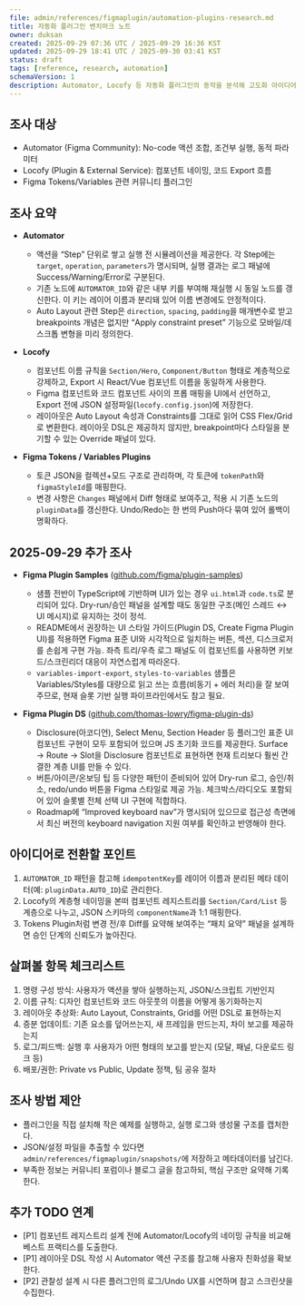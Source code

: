 ```yaml
---
file: admin/references/figmaplugin/automation-plugins-research.md
title: 자동화 플러그인 벤치마크 노트
owner: duksan
created: 2025-09-29 07:36 UTC / 2025-09-29 16:36 KST
updated: 2025-09-29 18:41 UTC / 2025-09-30 03:41 KST
status: draft
tags: [reference, research, automation]
schemaVersion: 1
description: Automator, Locofy 등 자동화 플러그인의 동작을 분석해 고도화 아이디어를 도출하기 위한 가이드
---
```


## 조사 대상

- Automator (Figma Community): No-code 액션 조합, 조건부 실행, 동적 파라미터
- Locofy (Plugin & External Service): 컴포넌트 네이밍, 코드 Export 흐름
- Figma Tokens/Variables 관련 커뮤니티 플러그인

## 조사 요약

- **Automator**
  - 액션을 “Step” 단위로 쌓고 실행 전 시뮬레이션을 제공한다. 각 Step에는 `target`, `operation`, `parameters`가 명시되며, 실행 결과는 로그 패널에 Success/Warning/Error로 구분된다.
  - 기존 노드에 `AUTOMATOR_ID`와 같은 내부 키를 부여해 재실행 시 동일 노드를 갱신한다. 이 키는 레이어 이름과 분리돼 있어 이름 변경에도 안정적이다.
  - Auto Layout 관련 Step은 `direction`, `spacing`, `padding`을 매개변수로 받고 breakpoints 개념은 없지만 “Apply constraint preset” 기능으로 모바일/데스크톱 변형을 미리 정의한다.

- **Locofy**
  - 컴포넌트 이름 규칙을 `Section/Hero`, `Component/Button` 형태로 계층적으로 강제하고, Export 시 React/Vue 컴포넌트 이름을 동일하게 사용한다.
  - Figma 컴포넌트와 코드 컴포넌트 사이의 프롭 매핑을 UI에서 선언하고, Export 전에 JSON 설정파일(`locofy.config.json`)에 저장한다.
  - 레이아웃은 Auto Layout 속성과 Constraints를 그대로 읽어 CSS Flex/Grid로 변환한다. 레이아웃 DSL은 제공하지 않지만, breakpoint마다 스타일을 분기할 수 있는 Override 패널이 있다.

- **Figma Tokens / Variables Plugins**
  - 토큰 JSON을 컬렉션+모드 구조로 관리하며, 각 토큰에 `tokenPath`와 `figmaStyleId`를 매핑한다.
  - 변경 사항은 `Changes` 패널에서 Diff 형태로 보여주고, 적용 시 기존 노드의 `pluginData`를 갱신한다. Undo/Redo는 한 번의 Push마다 묶여 있어 롤백이 명확하다.

## 2025-09-29 추가 조사

- **Figma Plugin Samples** ([github.com/figma/plugin-samples](https://github.com/figma/plugin-samples))
  - 샘플 전반이 TypeScript에 기반하며 UI가 있는 경우 `ui.html`과 `code.ts`로 분리되어 있다. Dry-run/승인 패널을 설계할 때도 동일한 구조(메인 스레드 ↔ UI 메시지)로 유지하는 것이 정석.
  - README에서 권장하는 UI 스타일 가이드(Plugin DS, Create Figma Plugin UI)를 적용하면 Figma 표준 UI와 시각적으로 일치하는 버튼, 섹션, 디스크로저를 손쉽게 구현 가능. 좌측 트리/우측 로그 패널도 이 컴포넌트를 사용하면 키보드/스크린리더 대응이 자연스럽게 따라온다.
  - `variables-import-export`, `styles-to-variables` 샘플은 Variables/Styles를 대량으로 읽고 쓰는 흐름(비동기 + 에러 처리)을 잘 보여주므로, 현재 슬롯 기반 실행 파이프라인에서도 참고 필요.

- **Figma Plugin DS** ([github.com/thomas-lowry/figma-plugin-ds](https://github.com/thomas-lowry/figma-plugin-ds))
  - Disclosure(아코디언), Select Menu, Section Header 등 플러그인 표준 UI 컴포넌트 구현이 모두 포함되어 있으며 JS 초기화 코드를 제공한다. Surface → Route → Slot을 Disclosure 컴포넌트로 표현하면 현재 트리보다 훨씬 간결한 계층 UI를 만들 수 있다.
  - 버튼/아이콘/온보딩 팁 등 다양한 패턴이 준비되어 있어 Dry-run 로그, 승인/취소, redo/undo 버튼을 Figma 스타일로 제공 가능. 체크박스/라디오도 포함되어 있어 슬롯별 전체 선택 UI 구현에 적합하다.
  - Roadmap에 “Improved keyboard nav”가 명시되어 있으므로 접근성 측면에서 최신 버전의 keyboard navigation 지원 여부를 확인하고 반영해야 한다.

## 아이디어로 전환할 포인트

1. `AUTOMATOR_ID` 패턴을 참고해 `idempotentKey`를 레이어 이름과 분리된 메타 데이터(예: `pluginData.AUTO_ID`)로 관리한다.
2. Locofy의 계층형 네이밍을 본떠 컴포넌트 레지스트리를 `Section/Card/List` 등 계층으로 나누고, JSON 스키마의 `componentName`과 1:1 매핑한다.
3. Tokens Plugin처럼 변경 전/후 Diff를 요약해 보여주는 “패치 요약” 패널을 설계하면 승인 단계의 신뢰도가 높아진다.

## 살펴볼 항목 체크리스트

1. 명령 구성 방식: 사용자가 액션을 쌓아 실행하는지, JSON/스크립트 기반인지
2. 이름 규칙: 디자인 컴포넌트와 코드 아웃풋의 이름을 어떻게 동기화하는지
3. 레이아웃 추상화: Auto Layout, Constraints, Grid를 어떤 DSL로 표현하는지
4. 증분 업데이트: 기존 요소를 덮어쓰는지, 새 프레임을 만드는지, 차이 보고를 제공하는지
5. 로그/피드백: 실행 후 사용자가 어떤 형태의 보고를 받는지 (모달, 패널, 다운로드 링크 등)
6. 배포/권한: Private vs Public, Update 정책, 팀 공유 절차

## 조사 방법 제안

- 플러그인을 직접 설치해 작은 예제를 실행하고, 실행 로그와 생성물 구조를 캡처한다.
- JSON/설정 파일을 추출할 수 있다면 `admin/references/figmaplugin/snapshots/`에 저장하고 메타데이터를 남긴다.
- 부족한 정보는 커뮤니티 포럼이나 블로그 글을 참고하되, 핵심 구조만 요약해 기록한다.

## 추가 TODO 연계

- [P1] 컴포넌트 레지스트리 설계 전에 Automator/Locofy의 네이밍 규칙을 비교해 베스트 프랙티스를 도출한다.
- [P1] 레이아웃 DSL 작성 시 Automator 액션 구조를 참고해 사용자 친화성을 확보한다.
- [P2] 관찰성 설계 시 다른 플러그인의 로그/Undo UX를 시연하며 참고 스크린샷을 수집한다.
